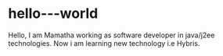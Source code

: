# hello---world
Hello, 
I am Mamatha working as software developer in java/j2ee technologies.
Now i am learning new technology i.e Hybris.
